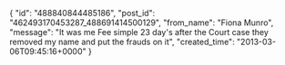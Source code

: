  {
   "id": "488840844485186",
   "post_id": "462493170453287_488691414500129",
   "from_name": "Fiona Munro",
   "message": "It was me Fee simple 23 day's after the Court case they removed my name and put the frauds on it",
   "created_time": "2013-03-06T09:45:16+0000"
 }
